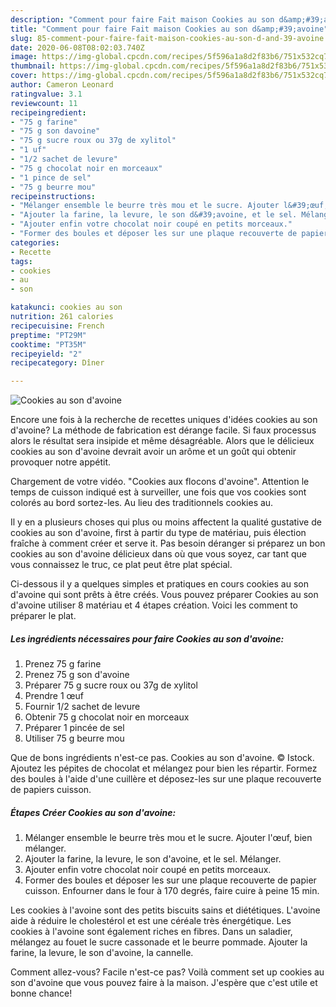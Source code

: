 ```yaml
---
description: "Comment pour faire Fait maison Cookies au son d&amp;#39;avoine"
title: "Comment pour faire Fait maison Cookies au son d&amp;#39;avoine"
slug: 85-comment-pour-faire-fait-maison-cookies-au-son-d-and-39-avoine
date: 2020-06-08T08:02:03.740Z
image: https://img-global.cpcdn.com/recipes/5f596a1a8d2f83b6/751x532cq70/cookies-au-son-davoine-photo-principale-de-la-recette.jpg
thumbnail: https://img-global.cpcdn.com/recipes/5f596a1a8d2f83b6/751x532cq70/cookies-au-son-davoine-photo-principale-de-la-recette.jpg
cover: https://img-global.cpcdn.com/recipes/5f596a1a8d2f83b6/751x532cq70/cookies-au-son-davoine-photo-principale-de-la-recette.jpg
author: Cameron Leonard
ratingvalue: 3.1
reviewcount: 11
recipeingredient:
- "75 g farine"
- "75 g son davoine"
- "75 g sucre roux ou 37g de xylitol"
- "1 uf"
- "1/2 sachet de levure"
- "75 g chocolat noir en morceaux"
- "1 pince de sel"
- "75 g beurre mou"
recipeinstructions:
- "Mélanger ensemble le beurre très mou et le sucre. Ajouter l&#39;œuf, bien mélanger."
- "Ajouter la farine, la levure, le son d&#39;avoine, et le sel. Mélanger."
- "Ajouter enfin votre chocolat noir coupé en petits morceaux."
- "Former des boules et déposer les sur une plaque recouverte de papier cuisson. Enfourner dans le four à 170 degrés, faire cuire à peine 15 min."
categories:
- Recette
tags:
- cookies
- au
- son

katakunci: cookies au son 
nutrition: 261 calories
recipecuisine: French
preptime: "PT29M"
cooktime: "PT35M"
recipeyield: "2"
recipecategory: Dîner

---
```



![Cookies au son d&#39;avoine](https://img-global.cpcdn.com/recipes/5f596a1a8d2f83b6/751x532cq70/cookies-au-son-davoine-photo-principale-de-la-recette.jpg)

Encore une fois à la recherche de recettes uniques d'idées cookies au son d&#39;avoine? La méthode de fabrication est dérange facile. Si faux processus alors le résultat sera insipide et même désagréable. Alors que le délicieux cookies au son d&#39;avoine devrait avoir un arôme et un goût qui obtenir provoquer notre appétit.

Chargement de votre vidéo. &#34;Cookies aux flocons d&#39;avoine&#34;. Attention le temps de cuisson indiqué est à surveiller, une fois que vos cookies sont colorés au bord sortez-les. Au lieu des traditionnels cookies au.

Il y en a plusieurs choses qui plus ou moins affectent la qualité gustative de cookies au son d&#39;avoine, first à partir du type de matériau, puis élection fraîche à comment créer et serve it. Pas besoin déranger si préparez un bon cookies au son d&#39;avoine délicieux dans où que vous soyez, car tant que vous connaissez le truc, ce plat peut être plat spécial.


Ci-dessous il y a quelques simples et pratiques en cours cookies au son d&#39;avoine qui sont prêts à être créés. Vous pouvez préparer Cookies au son d&#39;avoine utiliser 8 matériau et 4 étapes création. Voici les comment to préparer le plat.

<!--inarticleads1-->

##### Les ingrédients nécessaires pour faire Cookies au son d&#39;avoine:

1. Prenez 75 g farine
1. Prenez 75 g son d&#39;avoine
1. Préparer 75 g sucre roux ou 37g de xylitol
1. Prendre 1 œuf
1. Fournir 1/2 sachet de levure
1. Obtenir 75 g chocolat noir en morceaux
1. Préparer 1 pincée de sel
1. Utiliser 75 g beurre mou


Que de bons ingrédients n&#39;est-ce pas. Cookies au son d&#39;avoine. © Istock. Ajoutez les pépites de chocolat et mélangez pour bien les répartir. Formez des boules à l&#39;aide d&#39;une cuillère et déposez-les sur une plaque recouverte de papiers cuisson. 

<!--inarticleads2-->

##### Étapes Créer Cookies au son d&#39;avoine:

1. Mélanger ensemble le beurre très mou et le sucre. Ajouter l&#39;œuf, bien mélanger.
1. Ajouter la farine, la levure, le son d&#39;avoine, et le sel. Mélanger.
1. Ajouter enfin votre chocolat noir coupé en petits morceaux.
1. Former des boules et déposer les sur une plaque recouverte de papier cuisson. Enfourner dans le four à 170 degrés, faire cuire à peine 15 min.


Les cookies à l&#39;avoine sont des petits biscuits sains et diététiques. L&#39;avoine aide à réduire le cholestérol et est une céréale très énergétique. Les cookies à l&#39;avoine sont également riches en fibres. Dans un saladier, mélangez au fouet le sucre cassonade et le beurre pommade. Ajouter la farine, la levure, le son d&#39;avoine, la cannelle. 


Comment allez-vous? Facile n'est-ce pas? Voilà comment set up cookies au son d&#39;avoine que vous pouvez faire à la maison. J'espère que c'est utile et bonne chance!
